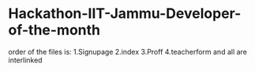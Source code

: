 ﻿# Hackathon-IIT-Jammu-Developer-of-the-month
order of the files is:
1.Signupage
2.index
3.Proff
4.teacherform 
and all are interlinked
